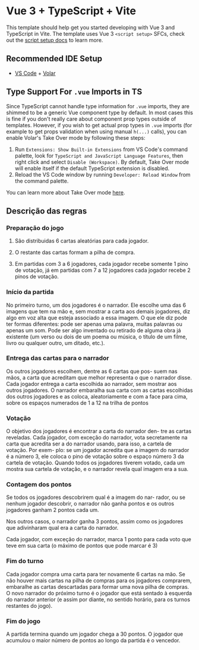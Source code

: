 # Vue 3 + TypeScript + Vite

This template should help get you started developing with Vue 3 and TypeScript in Vite. The template uses Vue 3 `<script setup>` SFCs, check out the [script setup docs](https://v3.vuejs.org/api/sfc-script-setup.html#sfc-script-setup) to learn more.

## Recommended IDE Setup

- [VS Code](https://code.visualstudio.com/) + [Volar](https://marketplace.visualstudio.com/items?itemName=Vue.volar)

## Type Support For `.vue` Imports in TS

Since TypeScript cannot handle type information for `.vue` imports, they are shimmed to be a generic Vue component type by default. In most cases this is fine if you don't really care about component prop types outside of templates. However, if you wish to get actual prop types in `.vue` imports (for example to get props validation when using manual `h(...)` calls), you can enable Volar's Take Over mode by following these steps:

1. Run `Extensions: Show Built-in Extensions` from VS Code's command palette, look for `TypeScript and JavaScript Language Features`, then right click and select `Disable (Workspace)`. By default, Take Over mode will enable itself if the default TypeScript extension is disabled.
2. Reload the VS Code window by running `Developer: Reload Window` from the command palette.

You can learn more about Take Over mode [here](https://github.com/johnsoncodehk/volar/discussions/471).

## Descrição das regras

### Preparação do jogo

1. São distribuidas 6 cartas aleatórias para cada jogador.

2. O restante das cartas formam a pilha de compra.

3. Em partidas com 3 a 6 jogadores, cada jogador recebe somente 1 pino de votação, já em partidas com 7 a 12 jogadores cada jogador recebe 2 pinos de votação.

### Início da partida

No primeiro turno, um dos jogadores é o narrador. Ele
escolhe uma das 6 imagens que tem na mão e, sem mostrar
a carta aos demais jogadores, diz algo em voz alta que esteja
associado a essa imagem.
O que ele diz pode ter formas diferentes: pode ser apenas
uma palavra, muitas palavras ou apenas um som. Pode ser
algo inventado ou retirado de alguma obra já existente (um
verso ou dois de um poema ou música, o título de um filme,
livro ou qualquer outro, um ditado, etc.).

### Entrega das cartas para o narrador

Os outros jogadores escolhem, dentre as 6 cartas que pos-
suem nas mãos, a carta que acreditam que melhor representa
o que o narrador disse. Cada jogador entrega a carta escolhida
ao narrador, sem mostrar aos outros jogadores. O narrador
embaralha sua carta com as cartas escolhidas dos outros
jogadores e as coloca, aleatoriamente e com a face para cima,
sobre os espaços numerados de 1 a 12 na trilha de pontos

### Votação

O objetivo dos jogadores é encontrar a carta do narrador den-
tre as cartas reveladas. Cada jogador, com exceção do
narrador, vota secretamente na carta que acredita ser a do
narrador usando, para isso, a cartela de votação. Por exem-
plo: se um jogador acredita que a imagem do narrador é a
número 3, ele coloca o pino de votação sobre o espaço
número 3 da cartela de votação. Quando todos os jogadores
tiverem votado, cada um mostra sua cartela de votação, e o
narrador revela qual imagem era a sua.

### Contagem dos pontos

Se todos os jogadores descobrirem qual é a imagem do nar-
rador, ou se nenhum jogador descobrir, o narrador não ganha
pontos e os outros jogadores ganham 2 pontos cada um.

Nos outros casos, o narrador ganha 3 pontos, assim como
os jogadores que adivinharam qual era a carta do narrador.

Cada jogador, com exceção do narrador, marca 1 ponto para
cada voto que teve em sua carta (o máximo de pontos que
pode marcar é 3)

### Fim do turno

Cada jogador compra uma carta para ter novamente 6 cartas
na mão. Se não houver mais cartas na pilha de compras para
os jogadores comprarem, embaralhe as cartas descartadas
para formar uma nova pilha de compras. O novo narrador do
próximo turno é o jogador que está sentado à esquerda do
narrador anterior (e assim por diante, no sentido horário, para
os turnos restantes do jogo).

### Fim do jogo

A partida termina quando um jogador chega a 30 pontos. O
jogador que acumulou o maior número de pontos ao longo
da partida é o vencedor.
